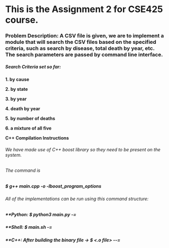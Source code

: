 # This is the Assignment 2 for CSE425 course.

### Problem Description: A CSV file is given, we are to implement a module that will search the CSV files based on the specified criteria, such as search by disease, total death by year, etc. The search parameters are passed by command line interface.


##### Search Criteria set so far:
**1. by cause**

**2. by state**

**3. by year**

**4. death by year**

**5. by number of deaths**

**6. a mixture of all five**

**C++ Compilation Instructions**

###### We have made use of C++ boost library so they need to be present on the system.
###### The command is 
##### **$ g++ main.cpp -o <output file name> -lboost_program_options**

###### All of the implementations can be run using this command structure:
##### **Python: $ python3 main.py <path to the csv file> -<name of argument>=<value of argument>
##### **Shell: $ main.sh <path to the csv file> -<name of argument>=<value of argument>
##### **C++: After building the binary file -> $ <.o file> --<name of argument>=<value of argument>


